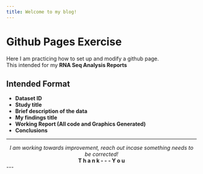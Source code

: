 ```yaml
---
title: Welcome to my blog!
---
```


# Github Pages Exercise

Here I am practicing how to set up and modify a github page.   
This intended for my **RNA Seq Analysis Reports**

## Intended Format

- **Dataset ID**
- **Study title**
- **Brief description of the data**
- **My findings title** 
- **Working Report (All code and Graphics Generated)**
- **Conclusions**


---
<center> <i>I am working towards improvement, reach out incase something needs to be corrected!</i> </center>

<center> <b> T  h  a  n  k  - - -  Y  o  u </b> </center>
---
